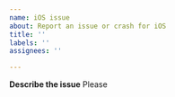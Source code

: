 ```yaml
---
name: iOS issue
about: Report an issue or crash for iOS
title: ''
labels: ''
assignees: ''

---
```


**Describe the issue**
Please